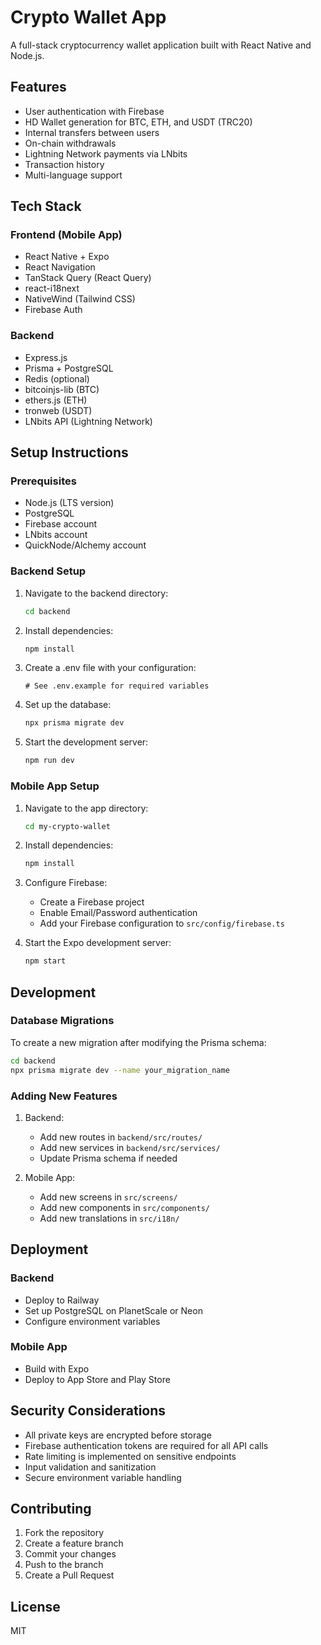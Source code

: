 # Crypto Wallet App

A full-stack cryptocurrency wallet application built with React Native and Node.js.

## Features

- User authentication with Firebase
- HD Wallet generation for BTC, ETH, and USDT (TRC20)
- Internal transfers between users
- On-chain withdrawals
- Lightning Network payments via LNbits
- Transaction history
- Multi-language support

## Tech Stack

### Frontend (Mobile App)
- React Native + Expo
- React Navigation
- TanStack Query (React Query)
- react-i18next
- NativeWind (Tailwind CSS)
- Firebase Auth

### Backend
- Express.js
- Prisma + PostgreSQL
- Redis (optional)
- bitcoinjs-lib (BTC)
- ethers.js (ETH)
- tronweb (USDT)
- LNbits API (Lightning Network)

## Setup Instructions

### Prerequisites
- Node.js (LTS version)
- PostgreSQL
- Firebase account
- LNbits account
- QuickNode/Alchemy account

### Backend Setup

1. Navigate to the backend directory:
   ```bash
   cd backend
   ```

2. Install dependencies:
   ```bash
   npm install
   ```

3. Create a .env file with your configuration:
   ```
   # See .env.example for required variables
   ```

4. Set up the database:
   ```bash
   npx prisma migrate dev
   ```

5. Start the development server:
   ```bash
   npm run dev
   ```

### Mobile App Setup

1. Navigate to the app directory:
   ```bash
   cd my-crypto-wallet
   ```

2. Install dependencies:
   ```bash
   npm install
   ```

3. Configure Firebase:
   - Create a Firebase project
   - Enable Email/Password authentication
   - Add your Firebase configuration to `src/config/firebase.ts`

4. Start the Expo development server:
   ```bash
   npm start
   ```

## Development

### Database Migrations

To create a new migration after modifying the Prisma schema:

```bash
cd backend
npx prisma migrate dev --name your_migration_name
```

### Adding New Features

1. Backend:
   - Add new routes in `backend/src/routes/`
   - Add new services in `backend/src/services/`
   - Update Prisma schema if needed

2. Mobile App:
   - Add new screens in `src/screens/`
   - Add new components in `src/components/`
   - Add new translations in `src/i18n/`

## Deployment

### Backend
- Deploy to Railway
- Set up PostgreSQL on PlanetScale or Neon
- Configure environment variables

### Mobile App
- Build with Expo
- Deploy to App Store and Play Store

## Security Considerations

- All private keys are encrypted before storage
- Firebase authentication tokens are required for all API calls
- Rate limiting is implemented on sensitive endpoints
- Input validation and sanitization
- Secure environment variable handling

## Contributing

1. Fork the repository
2. Create a feature branch
3. Commit your changes
4. Push to the branch
5. Create a Pull Request

## License

MIT 